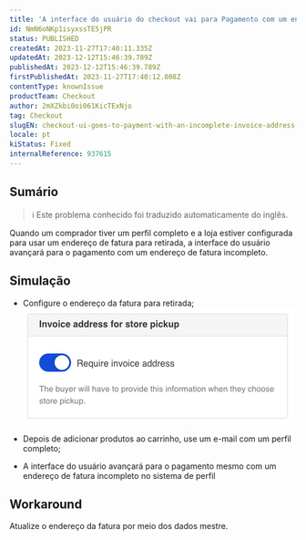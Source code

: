 ```yaml
---
title: 'A interface do usuário do checkout vai para Pagamento com um endereço de fatura incompleto para compradores com perfil completo'
id: NmN6oNKp1isyxssTE5jPR
status: PUBLISHED
createdAt: 2023-11-27T17:40:11.335Z
updatedAt: 2023-12-12T15:46:39.789Z
publishedAt: 2023-12-12T15:46:39.789Z
firstPublishedAt: 2023-11-27T17:40:12.008Z
contentType: knownIssue
productTeam: Checkout
author: 2mXZkbi0oi061KicTExNjo
tag: Checkout
slugEN: checkout-ui-goes-to-payment-with-an-incomplete-invoice-address-for-shoppers-with-complete-profile
locale: pt
kiStatus: Fixed
internalReference: 937615
---
```


## Sumário

>ℹ️ Este problema conhecido foi traduzido automaticamente do inglês.


Quando um comprador tiver um perfil completo e a loja estiver configurada para usar um endereço de fatura para retirada, a interface do usuário avançará para o pagamento com um endereço de fatura incompleto.

## Simulação



- Configure o endereço da fatura para retirada;
 ![](https://raw.githubusercontent.com/vtexdocs/known-issues/refs/heads/main/docs/pt/known-issues/Checkout/a-interface-do-usuario-do-checkout-vai-para-pagamento-com-um-endereco-de-fatura-incompleto-para-compradores-com-perfil-completo_1.png)

- Depois de adicionar produtos ao carrinho, use um e-mail com um perfil completo;
- A interface do usuário avançará para o pagamento mesmo com um endereço de fatura incompleto no sistema de perfil

## Workaround


Atualize o endereço da fatura por meio dos dados mestre.




